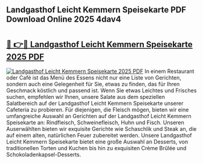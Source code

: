 ## Landgasthof Leicht Kemmern Speisekarte PDF Download Online 2025 4dav4

# <h2><a href="http://gce7jx.nevu.top/?p=Landgasthof+Leicht+Kemmern+Speisekarte">🔗 👉🔴 Landgasthof Leicht Kemmern Speisekarte 2025 PDF</a></h2>

[![Landgasthof Leicht Kemmern Speisekarte 2025 PDF](https://i.imgur.com/dBaPXMq.png)](http://gce7jx.nevu.top/?p=Landgasthof+Leicht+Kemmern+Speisekarte)
In einem Restaurant oder Café ist das Menü des Essens nicht nur eine Liste von Gerichten, sondern auch eine Gelegenheit für Sie, etwas zu finden, das für Ihren Geschmack köstlich und passend ist. Wenn Sie etwas Leichtes und Frisches suchen, empfehlen wir Ihnen, unsere Salate aus dem speziellen Salatbereich auf der Landgasthof Leicht Kemmern Speisekarte unserer Cafeteria zu probieren. Für diejenigen, die Fleisch mögen, bieten wir eine umfangreiche Auswahl an Gerichten auf der Landgasthof Leicht Kemmern Speisekarte an: Rindfleisch, Schweinefleisch, Huhn und Fisch. Unseren Auserwählten bieten wir exquisite Gerichte wie Schaschlik und Steak an, die auf einem alten, natürlichen Feuer zubereitet werden. Unsere Landgasthof Leicht Kemmern Speisekarte bietet eine große Auswahl an Desserts, von traditionellen Torten und Kuchen bis hin zu exquisiten Crème Brûlée und Schokoladenkapsel-Desserts.
